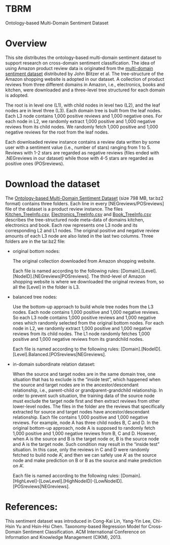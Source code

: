 # TBRM
Ontology-based Multi-Domain Sentiment Dataset

# Overview
  This site distributes the ontology-based multi-domain sentiment dataset to support research on cross-domain sentiment classification. The idea of using Amazon product review data is originated from the <a href="http://www.cs.jhu.edu/~mdredze/datasets/sentiment/">multi-domain sentiment dataset</a> distributed by John Blitzer et al. The tree-structure of the Amazon shopping website is adopted in our dataset. A collection of product reviews from three different domains in Amazon, i.e., electronics, books and kitchen, were downloaded and a three-level tree structured for each domain is adopted. 

  The root is in level one (L1), with child nodes in level two (L2), and the leaf nodes are in level three (L3). Each domain tree is built from the leaf nodes. Each L3 node contains 1,000 positive reviews and 1,000 negative ones. For each node in L2, we randomly extract 1,000 positive and 1,000 negative reviews from its child nodes. We randomly fetch 1,000 positive and 1,000 negative reviews for the root from the leaf nodes.
  
  Each downloaded review instance contains a review data written by some user with a sentiment value (i.e., number of stars) ranging from 1 to 5. Reviews with 1-2 stars are regarded as negative reviews (files ended with .NEGreviews in our dataset) while those with 4-5 stars are regarded as positive ones (POSreviews). 

# Download the dataset
The <a href="https://drive.google.com/file/d/1Os3CWpaAw6PTloc6f69uXcAxW4_P2Okw/view?usp=sharing">Ontology-based Multi-Domain Sentiment Dataset</a> (size 798 MB, tar.bz2 format) contains three folders. Each line in every [NEGreviews/POSreviews] file of the dataset is a product review instance. The files <a href="https://github.com/eric890006/TBRM/blob/master/Kitchen_TreeInfo.csv">Kitchen_TreeInfo.csv</a>, <a href="https://github.com/eric890006/TBRM/blob/master/Electronics_TreeInfo.csv">Electronics_TreeInfo.csv</a> and <a href="https://github.com/eric890006/TBRM/blob/master/Book_TreeInfo.csv">Book_TreeInfo.csv</a> describes the tree-structured node meta-data of domains kitchen, electronics and book. Each row represents one L3 node and its corresponding L2 and L1 nodes. The original positive and negative review amounts of each L3 node are also listed in the last two columns. Three folders are in the tar.bz2 file:

* original bottom nodes:

  The original collection downloaded from Amazon shopping website.
    
  Each file is named according to the following rules: [Domain].[Level].[NodeID].[NEGreviews|POSreviews]. The third-level of Amazon shopping website is where we downloaded the original reviews from, so all the [Level] in the folder is L3.

* balanced tree nodes:

  Use the bottom-up approach to build whole tree nodes from the L3 nodes. Each node contains 1,000 positive and 1,000 negative reviews. So each L3 node contains 1,000 positive reviews and 1,000 negative ones which randomly selected from the original bottom nodes. For each node in L2, we randomly extract 1,000 positive and 1,000 negative reviews from its child nodes. The L1 node randomly fetches 1,000 positive and 1,000 negative reviews from its grandchild nodes.
  
  Each file is named according to the following rules: [Domain].[NodeID].[Level].Balanced.[POSreviews|NEGreviews].

* in-domain subordinate relation dataset:

  When the source and target nodes are in the same domain tree, one situation that has to exclude is the “inside test”, which happened when the source and target nodes are in the ancestor/descendant relationship, i.e., parent-child or grandparent-grandchild relationship. In order to prevent such situation, the training data of the source node must exclude the target node first and then extract reviews from other lower-level nodes. The files in the folder are the reviews that specifically extracted for source and target nodes have ancestor/descendant relationship. Each file contains 1,000 positive and 1,000 negative reviews.
For example, node A has three child nodes B, C and D. In the original bottom-up approach, node A is supposed to randomly fetch 1,000 positive and 1,000 negative reviews from B, C and D. However, when A is the source and B is the target node or, B is the source node and A is the target node. Such condition may result in the “inside test” situation. In this case, only the reviews in C and D were randomly fetched to build node A’, and then we can safely use A’ as the source node and make prediction on B or B as the source and make prediction on A’.

  Each file is named according to the following rules: [Domain].[HighLevel]-[LowLevel].[HighNodeID]-[LowNodeID].[POSreviews|NEGreviews].

# References:
This sentiment dataset was introduced in Cong-Kai Lin, Yang-Yin Lee, Chi-Hsin Yu and Hsin-Hsi Chen. Taxonomy-based Regression Model for Cross-Domain Sentiment Classification. ACM International Conference on Information and Knowledge Management (CIKM), 2013.
